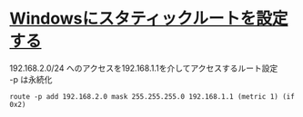 # [Windowsにスタティックルートを設定する](https://marimelon.github.io/note/windows/static_route)

192.168.2.0/24 へのアクセスを192.168.1.1を介してアクセスするルート設定<br>
-p は永続化
```
route -p add 192.168.2.0 mask 255.255.255.0 192.168.1.1 (metric 1) (if 0x2)
```
